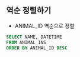 ## 역순 정렬하기
- ANIMAL_ID 역순으로 정렬

```sql
SELECT NAME, DATETIME
FROM ANIMAL_INS
ORDER BY ANIMAL_ID DESC
```
